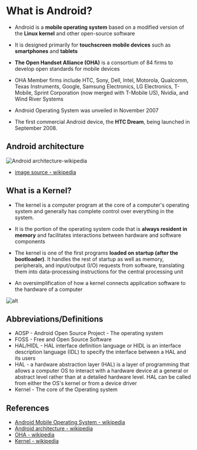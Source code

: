 # What is Android?

* Android is a **mobile operating system** based on a modified version of the **Linux kernel** and other open-source software

* It is designed primarily for **touchscreen mobile devices** such as **smartphones** and **tablets**

* **The Open Handset Alliance (OHA)** is a consortium of 84 firms to develop open standards for mobile devices

* OHA Member firms include HTC, Sony, Dell, Intel, Motorola, Qualcomm, Texas Instruments, Google, Samsung Electronics, LG Electronics, T-Mobile, Sprint Corporation (now merged with T-Mobile US), Nvidia, and Wind River Systems

* Android Operating System was unveiled in November 2007

* The first commercial Android device, the **HTC Dream**, being launched in September 2008.

## Android architecture

![Android architecture-wikipedia](images/001-android.png)

* [image source - wikipedia](https://upload.wikimedia.org/wikipedia/commons/b/bb/Android_open_source_project.png)

## What is a Kernel?

* The kernel is a computer program at the core of a computer's operating system and generally has complete control over everything in the system.

* It is the portion of the operating system code that is **always resident in memory** and facilitates interactions between hardware and software components

* The kernel is one of the first programs **loaded on startup (after the bootloader)**. It handles the rest of startup as well as memory, peripherals, and input/output (I/O) requests from software, translating them into data-processing instructions for the central processing unit

* An oversimplification of how a kernel connects application software to the hardware of a computer

![alt](images/002-android.svg)

## Abbreviations/Definitions

* AOSP - Android Open Source Project - The operating system
* FOSS - Free and Open Source Software
* HAL/HIDL - HAL interface definition language or HIDL is an interface description language (IDL) to specify the interface between a HAL and its users
* HAL - a hardware abstraction layer (HAL) is a layer of programming that allows a computer OS to interact with a hardware device at a general or abstract level rather than at a detailed hardware level. HAL can be called from either the OS's kernel or from a device driver
* Kernel - The core of the Operating system

## References

* [Android Mobile Operating System - wikipedia](https://en.wikipedia.org/wiki/Android_(operating_system))
* [Android architecture - wikipedia](https://upload.wikimedia.org/wikipedia/commons/b/bb/Android_open_source_project.png)
* [OHA - wikipedia](https://en.wikipedia.org/wiki/Open_Handset_Alliance)
* [Kernel - wikipedia](https://en.wikipedia.org/wiki/Kernel_(operating_system))
